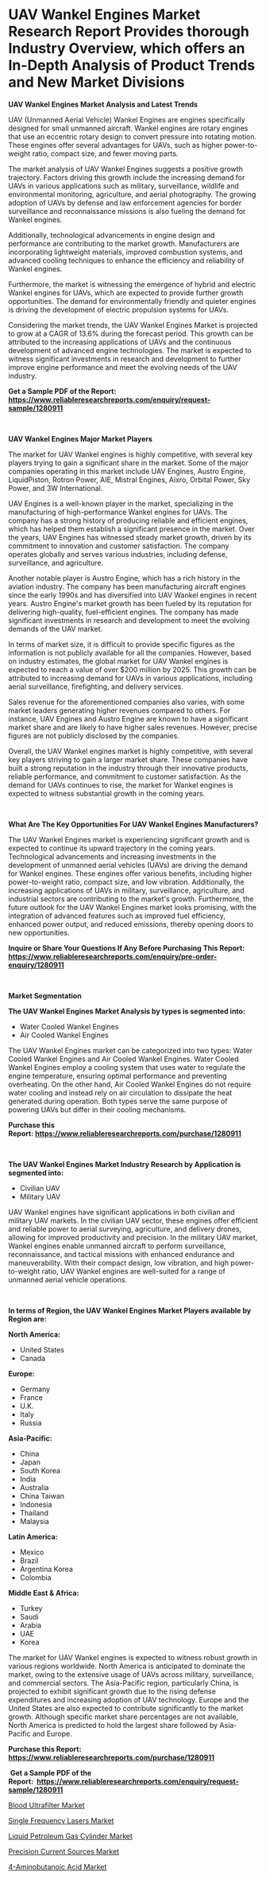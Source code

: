 <p><h1>UAV Wankel Engines Market Research Report Provides thorough Industry Overview, which offers an In-Depth Analysis of Product Trends and New Market Divisions</h1></p><p><strong>UAV Wankel Engines Market Analysis and Latest Trends</strong></p>
<p><p>UAV (Unmanned Aerial Vehicle) Wankel Engines are engines specifically designed for small unmanned aircraft. Wankel engines are rotary engines that use an eccentric rotary design to convert pressure into rotating motion. These engines offer several advantages for UAVs, such as higher power-to-weight ratio, compact size, and fewer moving parts.</p><p>The market analysis of UAV Wankel Engines suggests a positive growth trajectory. Factors driving this growth include the increasing demand for UAVs in various applications such as military, surveillance, wildlife and environmental monitoring, agriculture, and aerial photography. The growing adoption of UAVs by defense and law enforcement agencies for border surveillance and reconnaissance missions is also fueling the demand for Wankel engines.</p><p>Additionally, technological advancements in engine design and performance are contributing to the market growth. Manufacturers are incorporating lightweight materials, improved combustion systems, and advanced cooling techniques to enhance the efficiency and reliability of Wankel engines.</p><p>Furthermore, the market is witnessing the emergence of hybrid and electric Wankel engines for UAVs, which are expected to provide further growth opportunities. The demand for environmentally friendly and quieter engines is driving the development of electric propulsion systems for UAVs.</p><p>Considering the market trends, the UAV Wankel Engines Market is projected to grow at a CAGR of 13.6% during the forecast period. This growth can be attributed to the increasing applications of UAVs and the continuous development of advanced engine technologies. The market is expected to witness significant investments in research and development to further improve engine performance and meet the evolving needs of the UAV industry.</p></p>
<p><strong>Get a Sample PDF of the Report:&nbsp; <a href="https://www.reliableresearchreports.com/enquiry/request-sample/1280911">https://www.reliableresearchreports.com/enquiry/request-sample/1280911</a></strong></p>
<p>&nbsp;</p>
<p><strong>UAV Wankel Engines Major Market Players</strong></p>
<p><p>The market for UAV Wankel engines is highly competitive, with several key players trying to gain a significant share in the market. Some of the major companies operating in this market include UAV Engines, Austro Engine, LiquidPiston, Rotron Power, AIE, Mistral Engines, Aixro, Orbital Power, Sky Power, and 3W International. </p><p>UAV Engines is a well-known player in the market, specializing in the manufacturing of high-performance Wankel engines for UAVs. The company has a strong history of producing reliable and efficient engines, which has helped them establish a significant presence in the market. Over the years, UAV Engines has witnessed steady market growth, driven by its commitment to innovation and customer satisfaction. The company operates globally and serves various industries, including defense, surveillance, and agriculture.</p><p>Another notable player is Austro Engine, which has a rich history in the aviation industry. The company has been manufacturing aircraft engines since the early 1990s and has diversified into UAV Wankel engines in recent years. Austro Engine's market growth has been fueled by its reputation for delivering high-quality, fuel-efficient engines. The company has made significant investments in research and development to meet the evolving demands of the UAV market.</p><p>In terms of market size, it is difficult to provide specific figures as the information is not publicly available for all the companies. However, based on industry estimates, the global market for UAV Wankel engines is expected to reach a value of over $200 million by 2025. This growth can be attributed to increasing demand for UAVs in various applications, including aerial surveillance, firefighting, and delivery services.</p><p>Sales revenue for the aforementioned companies also varies, with some market leaders generating higher revenues compared to others. For instance, UAV Engines and Austro Engine are known to have a significant market share and are likely to have higher sales revenues. However, precise figures are not publicly disclosed by the companies.</p><p>Overall, the UAV Wankel engines market is highly competitive, with several key players striving to gain a larger market share. These companies have built a strong reputation in the industry through their innovative products, reliable performance, and commitment to customer satisfaction. As the demand for UAVs continues to rise, the market for Wankel engines is expected to witness substantial growth in the coming years.</p></p>
<p>&nbsp;</p>
<p><strong>What Are The Key Opportunities For UAV Wankel Engines Manufacturers?</strong></p>
<p><p>The UAV Wankel Engines market is experiencing significant growth and is expected to continue its upward trajectory in the coming years. Technological advancements and increasing investments in the development of unmanned aerial vehicles (UAVs) are driving the demand for Wankel engines. These engines offer various benefits, including higher power-to-weight ratio, compact size, and low vibration. Additionally, the increasing applications of UAVs in military, surveillance, agriculture, and industrial sectors are contributing to the market's growth. Furthermore, the future outlook for the UAV Wankel Engines market looks promising, with the integration of advanced features such as improved fuel efficiency, enhanced power output, and reduced emissions, thereby opening doors to new opportunities.</p></p>
<p><strong>Inquire or Share Your Questions If Any Before Purchasing This Report: <a href="https://www.reliableresearchreports.com/enquiry/pre-order-enquiry/1280911">https://www.reliableresearchreports.com/enquiry/pre-order-enquiry/1280911</a></strong></p>
<p>&nbsp;</p>
<p><strong>Market Segmentation</strong></p>
<p><strong>The UAV Wankel Engines Market Analysis by types is segmented into:</strong></p>
<p><ul><li>Water Cooled Wankel Engines</li><li>Air Cooled Wankel Engines</li></ul></p>
<p><p>The UAV Wankel Engines market can be categorized into two types: Water Cooled Wankel Engines and Air Cooled Wankel Engines. Water Cooled Wankel Engines employ a cooling system that uses water to regulate the engine temperature, ensuring optimal performance and preventing overheating. On the other hand, Air Cooled Wankel Engines do not require water cooling and instead rely on air circulation to dissipate the heat generated during operation. Both types serve the same purpose of powering UAVs but differ in their cooling mechanisms.</p></p>
<p><strong>Purchase this Report:&nbsp;<a href="https://www.reliableresearchreports.com/purchase/1280911">https://www.reliableresearchreports.com/purchase/1280911</a></strong></p>
<p>&nbsp;</p>
<p><strong>The UAV Wankel Engines Market Industry Research by Application is segmented into:</strong></p>
<p><ul><li>Civilian UAV</li><li>Military UAV</li></ul></p>
<p><p>UAV Wankel engines have significant applications in both civilian and military UAV markets. In the civilian UAV sector, these engines offer efficient and reliable power to aerial surveying, agriculture, and delivery drones, allowing for improved productivity and precision. In the military UAV market, Wankel engines enable unmanned aircraft to perform surveillance, reconnaissance, and tactical missions with enhanced endurance and maneuverability. With their compact design, low vibration, and high power-to-weight ratio, UAV Wankel engines are well-suited for a range of unmanned aerial vehicle operations.</p></p>
<p>&nbsp;</p>
<p><strong>In terms of Region, the UAV Wankel Engines Market Players available by Region are:</strong></p>
<p>
    <p> <strong> North America: </strong>
        <ul>
            <li>United States</li>
            <li>Canada</li>
        </ul>
        </p> 
    <p> <strong> Europe: </strong>
        <ul>
            <li>Germany</li>
            <li>France</li>
            <li>U.K.</li>
            <li>Italy</li>
            <li>Russia</li>
        </ul>
        </p> 
    <p> <strong> Asia-Pacific: </strong>
        <ul>
            <li>China</li>
            <li>Japan</li>
            <li>South Korea</li>
            <li>India</li>
            <li>Australia</li>
            <li>China Taiwan</li>
            <li>Indonesia</li>
            <li>Thailand</li>
            <li>Malaysia</li>
        </ul>
        </p> 
    <p> <strong> Latin America: </strong>
        <ul>
            <li>Mexico</li>
            <li>Brazil</li>
            <li>Argentina Korea</li>
            <li>Colombia</li>
        </ul>
        </p> 
    <p> <strong> Middle East & Africa: </strong>
        <ul>
            <li>Turkey</li>
            <li>Saudi</li>
            <li>Arabia</li>
            <li>UAE</li>
            <li>Korea</li>
        </ul>
    </p>
    </p>
<p><p>The market for UAV Wankel engines is expected to witness robust growth in various regions worldwide. North America is anticipated to dominate the market, owing to the extensive usage of UAVs across military, surveillance, and commercial sectors. The Asia-Pacific region, particularly China, is projected to exhibit significant growth due to the rising defense expenditures and increasing adoption of UAV technology. Europe and the United States are also expected to contribute significantly to the market growth. Although specific market share percentages are not available, North America is predicted to hold the largest share followed by Asia-Pacific and Europe.</p></p>
<p><strong>Purchase this Report: <a href="https://www.reliableresearchreports.com/purchase/1280911">https://www.reliableresearchreports.com/purchase/1280911</a></strong></p>
<p>&nbsp;<strong>Get a Sample PDF of the Report:&nbsp;&nbsp;<a href="https://www.reliableresearchreports.com/enquiry/request-sample/1280911">https://www.reliableresearchreports.com/enquiry/request-sample/1280911</a></strong></p>
<p><strong></strong></p>
<p><p><a href="https://github.com/RoccoManning/Market-Research-Report-List-2/blob/main/blood-ultrafilter-market.md">Blood Ultrafilter Market</a></p><p><a href="https://medium.com/@lindabrewer15/single-frequency-lasers-market-size-growth-forecast-2023-2030-98c502d5c9de">Single Frequency Lasers Market</a></p><p><a href="https://www.linkedin.com/pulse/liquid-petroleum-gas-cylinder-market-research-report-unlocks/">Liquid Petroleum Gas Cylinder Market</a></p><p><a href="https://medium.com/@emilywest91/precision-current-sources-market-size-growth-forecast-2023-2030-b940c80c2c8d">Precision Current Sources Market</a></p><p><a href="https://www.linkedin.com/pulse/4-aminobutanoic-acid-market-research-report-unlocks-analysis/">4-Aminobutanoic Acid Market</a></p></p>